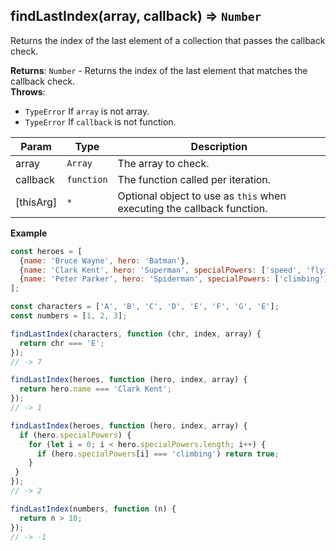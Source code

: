 <a name="findLastIndex"></a>

## findLastIndex(array, callback) ⇒ <code>Number</code>
Returns the index of the last element of a collection that passes the callback check.

**Returns**: <code>Number</code> - Returns the index of the last element that matches the callback check.  
**Throws**:

- <code>TypeError</code> If `array` is not array.
- <code>TypeError</code> If `callback` is not function.


| Param | Type | Description |
| --- | --- | --- |
| array | <code>Array</code> | The array to check. |
| callback | <code>function</code> | The function called per iteration. |
| [thisArg] | <code>*</code> | Optional object to use as `this` when executing the callback function. |

**Example**  
```js
const heroes = [
  {name: 'Bruce Wayne', hero: 'Batman'},
  {name: 'Clark Kent', hero: 'Superman', specialPowers: ['speed', 'flying', 'strength']},
  {name: 'Peter Parker', hero: 'Spiderman', specialPowers: ['climbing']}
];

const characters = ['A', 'B', 'C', 'D', 'E', 'F', 'G', 'E'];
const numbers = [1, 2, 3];

findLastIndex(characters, function (chr, index, array) {
  return chr === 'E';
});
// -> 7

findLastIndex(heroes, function (hero, index, array) {
  return hero.name === 'Clark Kent';
});
// -> 1

findLastIndex(heroes, function (hero, index, array) {
  if (hero.specialPowers) {
    for (let i = 0; i < hero.specialPowers.length; i++) {
      if (hero.specialPowers[i] === 'climbing') return true;
    }
 }
});
// -> 2

findLastIndex(numbers, function (n) {
  return n > 10;
});
// -> -1
```
